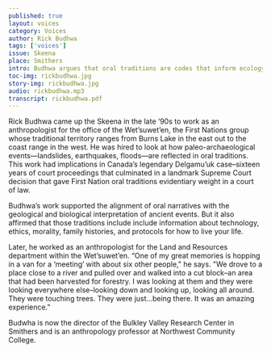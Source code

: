 ```yaml
---
published: true
layout: voices
category: Voices
author: Rick Budhwa
tags: ['voices']
issue: Skeena
place: Smithers
intro: Budhwa argues that oral traditions are codes that inform ecology, technology, ethics, morality, and geneology.
toc-img: rickbudhwa.jpg
story-img: rickbudhwa.jpg
audio: rickbudhwa.mp3
transcript: rickbudhwa.pdf
---
```


Rick Budhwa came up the Skeena in the late ‘90s to work as an anthropologist for the office of the Wet’suwet’en, the First Nations group whose traditional territory ranges from Burns Lake in the east out to the coast range in the west. He was hired to look at how paleo-archaeological events—landslides, earthquakes, floods—are reflected in oral traditions. This work had implications in Canada’s legendary Delgamu’uk case–sixteen years of court proceedings that culminated in a landmark Supreme Court decision that gave First Nation oral traditions evidentiary weight in a court of law. 

Budhwa’s work supported the alignment of oral narratives with the geological and biological interpretation of ancient events. But it also affirmed that those traditions include include information about technology, ethics, morality, family histories, and protocols for how to live your life. 

Later, he worked as an anthropologist for the Land and Resources department within the Wet’suwet’en. “One of my great memories is hopping in a van for a ‘meeting’ with about six other people," he says. "We drove to a place close to a river and pulled over and walked into a cut block–an area that had been harvested for forestry. I was looking at them and they were looking everywhere else–looking down and looking up, looking all around. They were touching trees. They were just…being there. It was an amazing experience.”

Budwha is now the director of the Bulkley Valley Research Center in Smithers and is an anthropology professor at Northwest Community College. 
